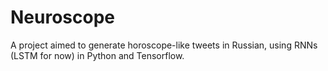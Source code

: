 # Neuroscope

A project aimed to generate horoscope-like tweets in Russian, using RNNs (LSTM for now) in Python and Tensorflow.

